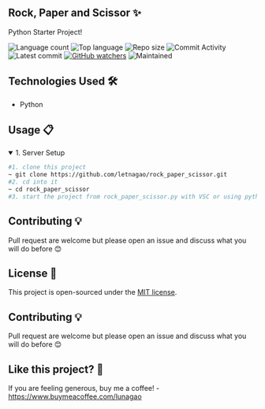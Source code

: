 ## Rock, Paper and Scissor ✨
Python Starter Project!

![Language count](https://img.shields.io/github/languages/count/letnagao/rock_paper_scissor?color=green)
![Top language](https://img.shields.io/github/languages/top/letnagao/rock_paper_scissor?color=ff69b4)
![Repo size](https://img.shields.io/github/repo-size/letnagao/rock_paper_scissor?color=yellow)
![Commit Activity](https://img.shields.io/github/commit-activity/y/letnagao/rock_paper_scissor?color=blue)
![Latest commit](https://img.shields.io/github/last-commit/letnagao/rock_paper_scissor?color=red)
[![GitHub watchers](https://img.shields.io/github/watchers/letnagao/rock_paper_scissor?logo=GitHub)](https://github.com/letnagao/rock_paper_scissor/watchers)
![Maintained](https://img.shields.io/maintenance/yes/9999)

</ul><h2>Technologies Used 🛠️</h2>
<ul>
<li>Python</li>
</ul><ul>
  
</ul><h2>Usage 📋</h2>
<details open>
<summary>1. Server Setup</summary>

```bash
#1. clone this project
~ git clone https://github.com/letnagao/rock_paper_scissor.git
#2. cd into it
~ cd rock_paper_scissor
#3. start the project from rock_paper_scissor.py with VSC or using python from cmd
```
</details>

## Contributing 💡
Pull request are welcome but please open an issue and discuss what you will do before 😊

## License 📄
This project is open-sourced under the [MIT license](https://opensource.org/licenses/MIT).

## Contributing 💡
Pull request are welcome but please open an issue and discuss what you will do before 😊

## Like this project? 💖

If you are feeling generous, buy me a coffee! - https://www.buymeacoffee.com/lunagao

